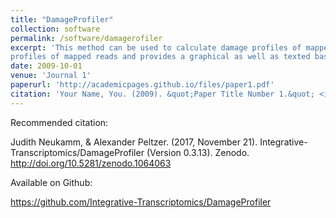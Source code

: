 ```yaml
---
title: "DamageProfiler"
collection: software
permalink: /software/damagerofiler
excerpt: 'This method can be used to calculate damage profiles of mapped ancient DNA reads. It calculates damage 
profiles of mapped reads and provides a graphical as well as texted based representation.'
date: 2009-10-01
venue: 'Journal 1'
paperurl: 'http://academicpages.github.io/files/paper1.pdf'
citation: 'Your Name, You. (2009). &quot;Paper Title Number 1.&quot; <i>Journal 1</i>. 1(1).'
---
```


Recommended citation: 

Judith Neukamm, & Alexander Peltzer. (2017, November 21). Integrative-Transcriptomics/DamageProfiler (Version 0.3.13). 
Zenodo. http://doi.org/10.5281/zenodo.1064063

Available on Github:

https://github.com/Integrative-Transcriptomics/DamageProfiler
